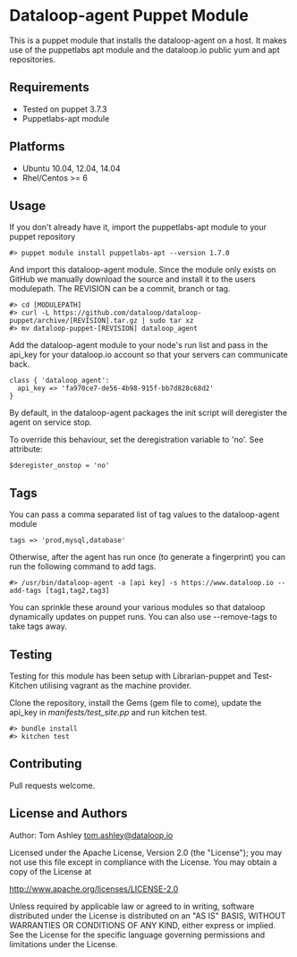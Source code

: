 Dataloop-agent Puppet Module
============================
This is a puppet module that installs the dataloop-agent on a host. It makes use of the puppetlabs apt module and the dataloop.io public yum and apt repositories.

Requirements
------------
* Tested on puppet 3.7.3
* Puppetlabs-apt module

Platforms
---------
* Ubuntu 10.04, 12.04, 14.04
* Rhel/Centos >= 6

Usage
-----
If you don't already have it, import the puppetlabs-apt module to your puppet repository

`#> puppet module install puppetlabs-apt --version 1.7.0`

And import this dataloop-agent module. Since the module only exists on GitHub we manually download the source and install it to the users modulepath. The REVISION can be a commit, branch or tag.

```
#> cd [MODULEPATH]
#> curl -L https://github.com/dataloop/dataloop-puppet/archive/[REVISION].tar.gz | sudo tar xz
#> mv dataloop-puppet-[REVISION] dataloop_agent
```

Add the dataloop-agent module to your node's run list and pass in the api_key for your dataloop.io account so that your servers can communicate back.

```
class { 'dataloop_agent': 
  api_key => 'fa970ce7-de56-4b98-915f-bb7d828c68d2'
}
```

By default, in the dataloop-agent packages the init script will deregister the agent on service stop.

To override this behaviour, set the deregistration variable to 'no'. See attribute:

```
$deregister_onstop = 'no'
```

Tags
----
You can pass a comma separated list of tag values to the dataloop-agent module

```
tags => 'prod,mysql,database'
```

Otherwise, after the agent has run once (to generate a fingerprint) you can run the following command to add tags.

```
#> /usr/bin/dataloop-agent -a [api key] -s https://www.dataloop.io --add-tags [tag1,tag2,tag3]
```

You can sprinkle these around your various modules so that dataloop dynamically updates on puppet runs. You can also use --remove-tags to take tags away.

Testing
-------
Testing for this module has been setup with Librarian-puppet and Test-Kitchen utilising vagrant as the machine provider.

Clone the repository, install the Gems (gem file to come), update the api_key in _manifests/test_site.pp_ and run kitchen test.

```
#> bundle install
#> kitchen test
```

Contributing
------------
Pull requests welcome.

License and Authors
-------------------
Author: Tom Ashley <tom.ashley@dataloop.io>

Licensed under the Apache License, Version 2.0 (the "License"); you may not use this file except in compliance with the License. You may obtain a copy of the License at

http://www.apache.org/licenses/LICENSE-2.0

Unless required by applicable law or agreed to in writing, software distributed under the License is distributed on an "AS IS" BASIS, WITHOUT WARRANTIES OR CONDITIONS OF ANY KIND, either express or implied. See the License for the specific language governing permissions and limitations under the License.
